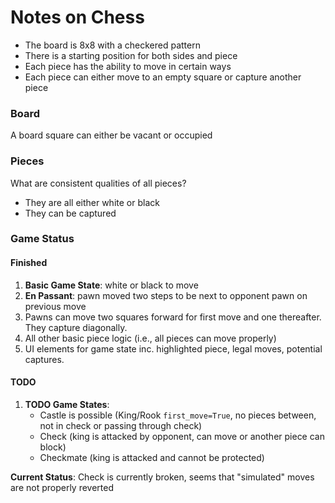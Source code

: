 # Notes on Chess

- The board is 8x8 with a checkered pattern
- There is a starting position for both sides and piece
- Each piece has the ability to move in certain ways
- Each piece can either move to an empty square or capture another piece

### Board

A board square can either be vacant or occupied

### Pieces

What are consistent qualities of all pieces?
- They are all either white or black
- They can be captured

### Game Status

#### Finished
1. **Basic Game State**: white or black to move
2. **En Passant**: pawn moved two steps to be next to opponent pawn on previous move
2. Pawns can move two squares forward for first move and one thereafter. They capture diagonally.
3. All other basic piece logic (i.e., all pieces can move properly)
4. UI elements for game state inc. highlighted piece, legal moves, potential captures.

#### TODO
1. **TODO Game States**:
    - Castle is possible (King/Rook `first_move=True`, no pieces between, not in check or passing through check)
    - Check (king is attacked by opponent, can move or another piece can block)
    - Checkmate (king is attacked and cannot be protected)

**Current Status**:
Check is currently broken, seems that "simulated" moves are not properly reverted
